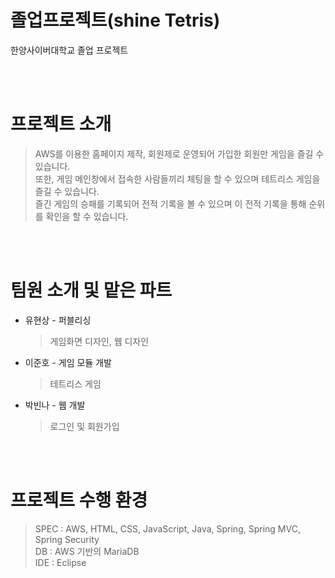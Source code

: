 # 졸업프로젝트(shine Tetris)
한양사이버대학교 졸업 프로젝트

<br><br>

# 프로젝트 소개
> AWS를 이용한 홈페이지 제작, 회원제로 운영되어 가입한 회원만 게임을 즐길 수 있습니다.<br>
> 또한, 게임 메인창에서 접속한 사람들끼리 체팅을 할 수 있으며 테트리스 게임을 즐길 수 있습니다.<br>
> 즐긴 게임의 승패를 기록되어 전적 기록을 볼 수 있으며 이 전적 기록을 통해 순위를 확인을 할 수 있습니다.

<br><br>

# 팀원 소개 및 맡은 파트
* 유현상 - 퍼블리싱
    > 게임화면 디자인, 웹 디자인
* 이준호 - 게임 모듈 개발
    > 테트리스 게임
* 박빈나 - 웹 개발
   > 로그인 및 회원가입

<br><br>

# 프로젝트 수행 환경
> SPEC : AWS, HTML, CSS, JavaScript, Java, Spring, Spring MVC, Spring Security<br>
> DB : AWS 기반의 MariaDB<br>
> IDE : Eclipse
